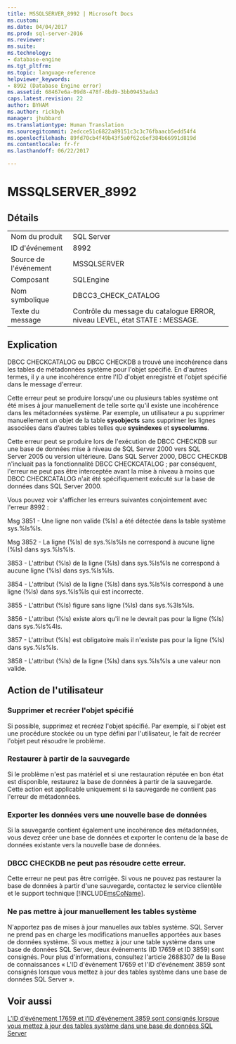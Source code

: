 ```yaml
---
title: MSSQLSERVER_8992 | Microsoft Docs
ms.custom: 
ms.date: 04/04/2017
ms.prod: sql-server-2016
ms.reviewer: 
ms.suite: 
ms.technology:
- database-engine
ms.tgt_pltfrm: 
ms.topic: language-reference
helpviewer_keywords:
- 8992 (Database Engine error)
ms.assetid: 68467e6a-09d8-478f-8bd9-3bb09453ada3
caps.latest.revision: 22
author: BYHAM
ms.author: rickbyh
manager: jhubbard
ms.translationtype: Human Translation
ms.sourcegitcommit: 2edcce51c6822a89151c3c3c76fbaacb5edd54f4
ms.openlocfilehash: 89fd70cb4f49b43f5a0f62c6ef384b66991d819d
ms.contentlocale: fr-fr
ms.lasthandoff: 06/22/2017

---
```

# <a name="mssqlserver8992"></a>MSSQLSERVER_8992
  
## <a name="details"></a>Détails  
  
|||  
|-|-|  
|Nom du produit|SQL Server|  
|ID d'événement|8992|  
|Source de l'événement|MSSQLSERVER|  
|Composant|SQLEngine|  
|Nom symbolique|DBCC3_CHECK_CATALOG|  
|Texte du message|Contrôle du message du catalogue ERROR, niveau LEVEL, état STATE : MESSAGE.|  
  
## <a name="explanation"></a>Explication  
DBCC CHECKCATALOG ou DBCC CHECKDB a trouvé une incohérence dans les tables de métadonnées système pour l'objet spécifié. En d'autres termes, il y a une incohérence entre l'ID d'objet enregistré et l'objet spécifié dans le message d'erreur.  
  
Cette erreur peut se produire lorsqu'une ou plusieurs tables système ont été mises à jour manuellement de telle sorte qu'il existe une incohérence dans les métadonnées système. Par exemple, un utilisateur a pu supprimer manuellement un objet de la table **sysobjects** sans supprimer les lignes associées dans d’autres tables telles que **sysindexes** et **syscolumns**.  
  
Cette erreur peut se produire lors de l'exécution de DBCC CHECKDB sur une base de données mise à niveau de SQL Server 2000 vers SQL Server 2005 ou version ultérieure. Dans SQL Server 2000, DBCC CHECKDB n'incluait pas la fonctionnalité DBCC CHECKCATALOG ; par conséquent, l'erreur ne peut pas être interceptée avant la mise à niveau à moins que DBCC CHECKCATALOG n'ait été spécifiquement exécuté sur la base de données dans SQL Server 2000.  
  
Vous pouvez voir s'afficher les erreurs suivantes conjointement avec l'erreur 8992 :  
  
Msg 3851 - Une ligne non valide (%ls) a été détectée dans la table système sys.%ls%ls.  
  
Msg 3852 - La ligne (%ls) de sys.%ls%ls ne correspond à aucune ligne (%ls) dans sys.%ls%ls.  
  
3853 - L'attribut (%ls) de la ligne (%ls) dans sys.%ls%ls ne correspond à aucune ligne (%ls) dans sys.%ls%ls.  
  
3854 - L'attribut (%ls) de la ligne (%ls) dans sys.%ls%ls correspond à une ligne (%ls) dans sys.%ls%ls qui est incorrecte.  
  
3855 - L'attribut (%ls) figure sans ligne (%ls) dans sys.%3ls%ls.  
  
3856 - L'attribut (%ls) existe alors qu'il ne le devrait pas pour la ligne (%ls) dans sys.%ls%4ls.  
  
3857 - L'attribut (%ls) est obligatoire mais il n'existe pas pour la ligne (%ls) dans sys.%ls%ls.  
  
3858 - L'attribut (%ls) de la ligne (%ls) dans sys.%ls%ls a une valeur non valide.  
  
## <a name="user-action"></a>Action de l'utilisateur  
  
### <a name="drop-and-re-create-the-specified-object"></a>Supprimer et recréer l'objet spécifié  
Si possible, supprimez et recréez l'objet spécifié. Par exemple, si l'objet est une procédure stockée ou un type défini par l'utilisateur, le fait de recréer l'objet peut résoudre le problème.  
  
### <a name="restore-from-backup"></a>Restaurer à partir de la sauvegarde  
Si le problème n'est pas matériel et si une restauration réputée en bon état est disponible, restaurez la base de données à partir de la sauvegarde. Cette action est applicable uniquement si la sauvegarde ne contient pas l'erreur de métadonnées.  
  
### <a name="export-the-data-to-a-new-database"></a>Exporter les données vers une nouvelle base de données  
Si la sauvegarde contient également une incohérence des métadonnées, vous devez créer une base de données et exporter le contenu de la base de données existante vers la nouvelle base de données.  
  
### <a name="dbcc-checkdb-cannot-repair-this-error"></a>DBCC CHECKDB ne peut pas résoudre cette erreur.  
Cette erreur ne peut pas être corrigée.  Si vous ne pouvez pas restaurer la base de données à partir d'une sauvegarde, contactez le service clientèle et le support technique [!INCLUDE[msCoName](../../includes/msconame-md.md)].  
  
### <a name="do-not-manually-update-system-tables"></a>Ne pas mettre à jour manuellement les tables système  
N'apportez pas de mises à jour manuelles aux tables système. SQL Server ne prend pas en charge les modifications manuelles apportées aux bases de données système. Si vous mettez à jour une table système dans une base de données SQL Server, deux événements (ID 17659 et ID 3859) sont consignés. Pour plus d'informations, consultez l'article 2688307 de la Base de connaissances « L'ID d'événement 17659 et l'ID d'événement 3859 sont consignés lorsque vous mettez à jour des tables système dans une base de données SQL Server ».  
  
## <a name="see-also"></a>Voir aussi  
[L’ID d’événement 17659 et l’ID d’événement 3859 sont consignés lorsque vous mettez à jour des tables système dans une base de données SQL Server](http://support.microsoft.com/kb/2688307/EN-US)  
  

